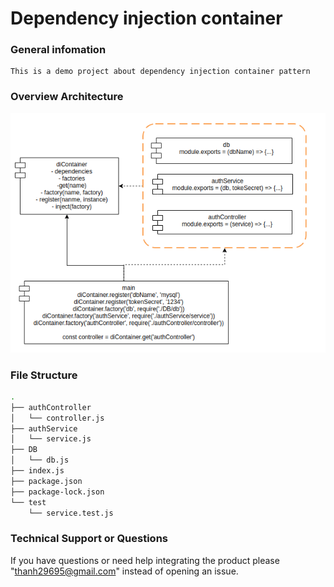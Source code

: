 # Dependency injection container
### General infomation
```
This is a demo project about dependency injection container pattern
```
### Overview Architecture
![](./dependency-injection-container.png)

### File Structure
```bash
.
├── authController
│   └── controller.js
├── authService
│   └── service.js
├── DB
│   └── db.js
├── index.js
├── package.json
├── package-lock.json
└── test
    └── service.test.js
```
### Technical Support or Questions
If you have questions or need help integrating the product please "thanh29695@gmail.com" instead of opening an issue.

